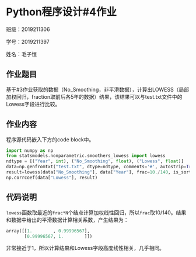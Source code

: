 # Python程序设计#4作业

班级：2019211306

学号：2019211397

姓名：毛子恒

## 作业题目

基于#3作业获取的数据（No_Smoothing，非平滑数据），计算出LOWESS（局部加权回归，fraction取前后各5年的数据）结果，该结果可以与test.txt文件中的Lowess字段进行比较。

## 作业内容

程序源代码嵌入下方的code block中。

```python
import numpy as np
from statsmodels.nonparametric.smoothers_lowess import lowess
ndtype = [("Year", int), ("No_Smoothing", float), ("Lowess", float)]
data=np.genfromtxt("test.txt", dtype=ndtype, comments='#', autostrip=True)
result=lowess(data["No_Smoothing"], data["Year"], frac=10./140, is_sorted=True, return_sorted=False)
np.corrcoef(data["Lowess"], result)
```

## 代码说明

`lowess`函数取最近的`frac*N`个结点计算加权线性回归，所以`frac`取10/140。结果和数据中给出的平滑数据计算相关系数，产生结果为：

```python
array([[1.        , 0.99996567],
       [0.99996567, 1.        ]])
```

非常接近于1，所以计算结果和Lowess字段高度线性相关，几乎相同。
